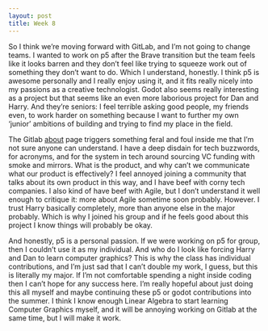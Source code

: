```yaml
---
layout: post
title: Week 8
---
```

So I think we’re moving forward with GitLab, and I’m not going to change teams. I wanted to work on p5 after the Brave transition but the team feels like it looks barren and they don’t feel like trying to squeeze work out of something they don’t want to do. Which I understand, honestly. I think p5 is awesome personally and I really enjoy using it, and it fits really nicely into my passions as a creative technologist. Godot also seems really interesting as a project but that seems like an even more laborious project for Dan and Harry. And they’re seniors: I feel terrible asking good people, my friends even, to work harder on something because I want to further my own ‘junior’ ambitions of building and trying to find my place in the field. 

The Gitlab [about](https://about.gitlab.com/why-gitlab/) page triggers something feral and foul inside me that I’m not sure anyone can understand. I have a deep disdain for tech buzzwords, for acronyms, and for the system in tech around sourcing VC funding with smoke and mirrors. What is the product, and why can’t we communicate what our product is effectively? I feel annoyed joining a community that talks about its own product in this way, and I have beef with corny tech companies. I also kind of have beef with Agile, but I don’t understand it well enough to critique it: more about Agile sometime soon probably. However. I trust Harry basically completely, more than anyone else in the major probably. Which is why I joined his group and if he feels good about this project I know things will probably be okay. 

And honestly, p5 is a personal passion. If we were working on p5 for group, then I couldn’t use it as my individual. And who do I look like forcing Harry and Dan to learn computer graphics? This is why the class has individual contributions, and I’m just sad that I can’t double my work, I guess, but this is literally my major.  If I’m not comfortable spending a night inside coding then I can’t hope for any success here. I’m really hopeful about just doing this all myself and maybe continuing these p5 or godot contributions into the summer. I think I know enough Linear Algebra to start learning Computer Graphics myself, and it will be annoying working on Gitlab at the same time, but I will make it work.